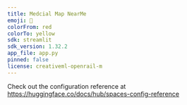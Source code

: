 ```yaml
---
title: Medcial Map NearMe
emoji: 🐠
colorFrom: red
colorTo: yellow
sdk: streamlit
sdk_version: 1.32.2
app_file: app.py
pinned: false
license: creativeml-openrail-m
---
```


Check out the configuration reference at https://huggingface.co/docs/hub/spaces-config-reference
